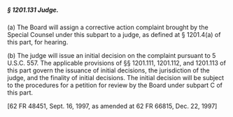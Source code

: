 ##### § 1201.131 Judge. #####

(a) The Board will assign a corrective action complaint brought by the Special Counsel under this subpart to a judge, as defined at § 1201.4(a) of this part, for hearing.

(b) The judge will issue an initial decision on the complaint pursuant to 5 U.S.C. 557. The applicable provisions of §§ 1201.111, 1201.112, and 1201.113 of this part govern the issuance of initial decisions, the jurisdiction of the judge, and the finality of initial decisions. The initial decision will be subject to the procedures for a petition for review by the Board under subpart C of this part.

[62 FR 48451, Sept. 16, 1997, as amended at 62 FR 66815, Dec. 22, 1997]
